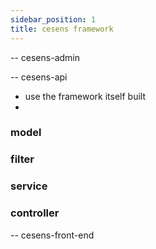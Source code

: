 ```yaml
---
sidebar_position: 1
title: cesens framework
---
```





-- cesens-admin

-- cesens-api

- use the framework itself built
- 
### model 
### filter
### service
### controller





-- cesens-front-end
